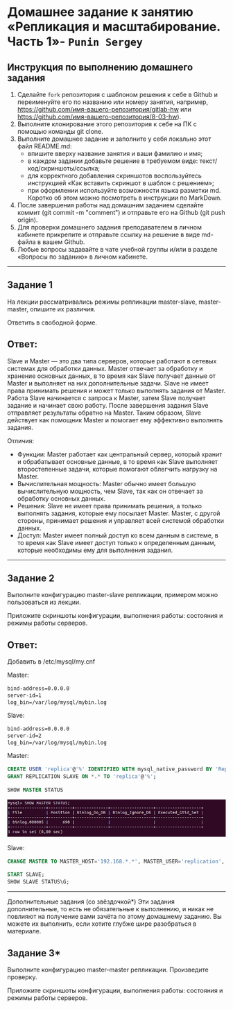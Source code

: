 # Домашнее задание к занятию «Репликация и масштабирование. Часть 1»- `Punin Sergey`

## Инструкция по выполнению домашнего задания
1. Сделайте `fork` репозитория c шаблоном решения к себе в Github и переименуйте его по названию или номеру занятия, например, https://github.com/имя-вашего-репозитория/gitlab-hw или https://github.com/имя-вашего-репозитория/8-03-hw).
2. Выполните клонирование этого репозитория к себе на ПК с помощью команды git clone.
3. Выполните домашнее задание и заполните у себя локально этот файл README.md:
   - впишите вверху название занятия и ваши фамилию и имя;
   - в каждом задании добавьте решение в требуемом виде: текст/код/скриншоты/ссылка;
   - для корректного добавления скриншотов воспользуйтесь инструкцией «Как вставить скриншот в шаблон с решением»;
   - при оформлении используйте возможности языка разметки md. Коротко об этом можно посмотреть в инструкции по MarkDown.
4. После завершения работы над домашним заданием сделайте коммит (git commit -m "comment") и отправьте его на Github (git push origin).
5. Для проверки домашнего задания преподавателем в личном кабинете прикрепите и отправьте ссылку на решение в виде md-файла в вашем Github.
6. Любые вопросы задавайте в чате учебной группы и/или в разделе «Вопросы по заданию» в личном кабинете.

---

## Задание 1
На лекции рассматривались режимы репликации master-slave, master-master, опишите их различия.

Ответить в свободной форме.

## Ответ:
Slave и Master — это два типа серверов, которые работают в сетевых системах для обработки данных. Master отвечает за обработку и хранение основных данных, в то время как Slave получает данные от Master и выполняет на них дополнительные задачи. 
Slave не имеет права принимать решения и может только выполнять задания от Master.
Работа Slave начинается с запроса к Master, затем Slave получает задание и начинает свою работу. После завершения задания Slave отправляет результаты обратно на Master. Таким образом, Slave действует как помощник Master и помогает ему эффективно выполнять задания.

Отличия: 
- Функции: Master работает как центральный сервер, который хранит и обрабатывает основные данные, в то время как Slave выполняет второстепенные задачи, которые помогают облегчить нагрузку на Master.
- Вычислительная мощность: Master обычно имеет большую вычислительную мощность, чем Slave, так как он отвечает за обработку основных данных.
- Решения: Slave не имеет права принимать решения, а только выполнять задания, которые ему посылает Master. Master, с другой стороны, принимает решения и управляет всей системой обработки данных.
- Доступ: Master имеет полный доступ ко всем данным в системе, в то время как Slave имеет доступ только к определенным данным, которые необходимы ему для выполнения задания.

---

## Задание 2
Выполните конфигурацию master-slave репликации, примером можно пользоваться из лекции.

Приложите скриншоты конфигурации, выполнения работы: состояния и режимы работы серверов.

## Ответ:
Добавить в /etc/mysql/my.cnf

Master:
```
bind-address=0.0.0.0
server-id=1
log_bin=/var/log/mysql/mybin.log
```
Slave:
```
bind-address=0.0.0.0
server-id=2
log_bin=/var/log/mysql/mybin.log
```
Master:
```sql
CREATE USER 'replica'@'%' IDENTIFIED WITH mysql_native_password BY 'Replica123!';
GRANT REPLICATION SLAVE ON *.* TO 'replica'@'%';
```
```sql
SHOW MASTER STATUS
```
![1](https://github.com/Sawyer086/12_06/blob/main/Master%20status.jpg)

Slave:
```sql
CHANGE MASTER TO MASTER_HOST='192.168.*.*', MASTER_USER='replication', MASTER_PASSWORD='Replica123!', MASTER_LOG_FILE = 'binlog.000005', MASTER_LOG_POS = (690);
```
```sql
START SLAVE;
SHOW SLAVE STATUS\G;
```
---
Дополнительные задания (со звёздочкой*)
Эти задания дополнительные, то есть не обязательные к выполнению, и никак не повлияют на получение вами зачёта по этому домашнему заданию. Вы можете их выполнить, если хотите глубже шире разобраться в материале.

## Задание 3*
Выполните конфигурацию master-master репликации. Произведите проверку.

Приложите скриншоты конфигурации, выполнения работы: состояния и режимы работы серверов.
